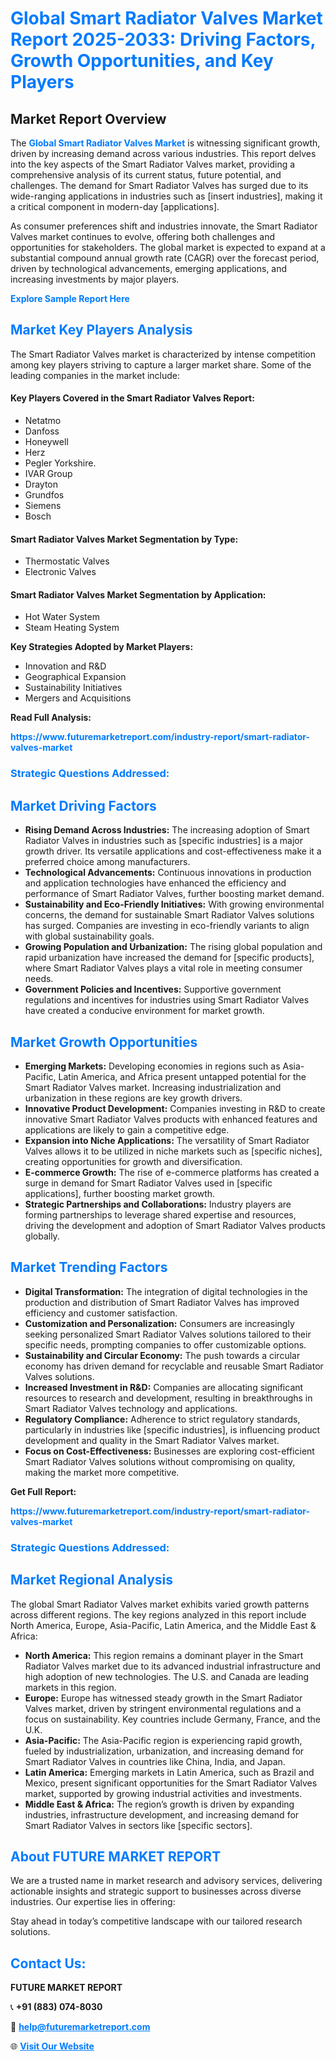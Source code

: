 <h1 style="color: #007BFF;">Global Smart Radiator Valves Market Report 2025-2033: Driving Factors, Growth Opportunities, and Key Players</h1>

<section id="overview">
<h2>Market Report Overview</h2>
<p>The <a href="https://www.futuremarketreport.com/industry-report/smart-radiator-valves-market" style="color: #007BFF; text-decoration: none;"><strong>Global Smart Radiator Valves Market</strong></a> is witnessing significant growth, driven by increasing demand across various industries. This report delves into the key aspects of the Smart Radiator Valves market, providing a comprehensive analysis of its current status, future potential, and challenges. The demand for Smart Radiator Valves has surged due to its wide-ranging applications in industries such as [insert industries], making it a critical component in modern-day [applications].</p>
<p>As consumer preferences shift and industries innovate, the Smart Radiator Valves market continues to evolve, offering both challenges and opportunities for stakeholders. The global market is expected to expand at a substantial compound annual growth rate (CAGR) over the forecast period, driven by technological advancements, emerging applications, and increasing investments by major players.</p>
</section>

<section id="overview">
<p><a href="https://www.futuremarketreport.com/request-sample/reportId=58408" style="color: #007BFF; text-decoration: none;"><strong>Explore Sample Report Here</strong></a></p>
</section>

<section id="key-players">
<h2 style="color: #007BFF;">Market Key Players Analysis</h2>
<p>The Smart Radiator Valves market is characterized by intense competition among key players striving to capture a larger market share. Some of the leading companies in the market include:</p>
<h4>Key Players Covered in the Smart Radiator Valves Report:</h4>
<ul><li>Netatmo</li><li>Danfoss</li><li>Honeywell</li><li>Herz</li><li>Pegler Yorkshire.</li><li>IVAR Group</li><li>Drayton</li><li>Grundfos</li><li>Siemens</li><li>Bosch</li></ul>
<h4>Smart Radiator Valves Market Segmentation by Type:</h4>
<ul><li>Thermostatic Valves</li><li>Electronic Valves</li></ul>

<h4>Smart Radiator Valves Market Segmentation by Application:</h4>
<ul><li>Hot Water System</li><li>Steam Heating System</li></ul>
<p><strong>Key Strategies Adopted by Market Players:</strong></p>
<ul>
<li>Innovation and R&D</li>
<li>Geographical Expansion</li>
<li>Sustainability Initiatives</li>
<li>Mergers and Acquisitions</li>
</ul>
</section>

<section>
<p><strong>Read Full Analysis: </strong></p><a href="https://www.futuremarketreport.com/industry-report/smart-radiator-valves-market" style="color: #007BFF; text-decoration: none;"><strong>https://www.futuremarketreport.com/industry-report/smart-radiator-valves-market</strong></a>
<h3 style="color: #007BFF;">Strategic Questions Addressed:</h3>
</section>

<section id="driving-factors">
<h2 style="color: #007BFF;">Market Driving Factors</h2>
<ul>
<li><strong>Rising Demand Across Industries:</strong> The increasing adoption of Smart Radiator Valves in industries such as [specific industries] is a major growth driver. Its versatile applications and cost-effectiveness make it a preferred choice among manufacturers.</li>
<li><strong>Technological Advancements:</strong> Continuous innovations in production and application technologies have enhanced the efficiency and performance of Smart Radiator Valves, further boosting market demand.</li>
<li><strong>Sustainability and Eco-Friendly Initiatives:</strong> With growing environmental concerns, the demand for sustainable Smart Radiator Valves solutions has surged. Companies are investing in eco-friendly variants to align with global sustainability goals.</li>
<li><strong>Growing Population and Urbanization:</strong> The rising global population and rapid urbanization have increased the demand for [specific products], where Smart Radiator Valves plays a vital role in meeting consumer needs.</li>
<li><strong>Government Policies and Incentives:</strong> Supportive government regulations and incentives for industries using Smart Radiator Valves have created a conducive environment for market growth.</li>
</ul>
</section>

<section id="growth-opportunities">
<h2 style="color: #007BFF;">Market Growth Opportunities</h2>
<ul>
<li><strong>Emerging Markets:</strong> Developing economies in regions such as Asia-Pacific, Latin America, and Africa present untapped potential for the Smart Radiator Valves market. Increasing industrialization and urbanization in these regions are key growth drivers.</li>
<li><strong>Innovative Product Development:</strong> Companies investing in R&D to create innovative Smart Radiator Valves products with enhanced features and applications are likely to gain a competitive edge.</li>
<li><strong>Expansion into Niche Applications:</strong> The versatility of Smart Radiator Valves allows it to be utilized in niche markets such as [specific niches], creating opportunities for growth and diversification.</li>
<li><strong>E-commerce Growth:</strong> The rise of e-commerce platforms has created a surge in demand for Smart Radiator Valves used in [specific applications], further boosting market growth.</li>
<li><strong>Strategic Partnerships and Collaborations:</strong> Industry players are forming partnerships to leverage shared expertise and resources, driving the development and adoption of Smart Radiator Valves products globally.</li>
</ul>
</section>

<section id="trending-factors">
<h2 style="color: #007BFF;">Market Trending Factors</h2>
<ul>
<li><strong>Digital Transformation:</strong> The integration of digital technologies in the production and distribution of Smart Radiator Valves has improved efficiency and customer satisfaction.</li>
<li><strong>Customization and Personalization:</strong> Consumers are increasingly seeking personalized Smart Radiator Valves solutions tailored to their specific needs, prompting companies to offer customizable options.</li>
<li><strong>Sustainability and Circular Economy:</strong> The push towards a circular economy has driven demand for recyclable and reusable Smart Radiator Valves solutions.</li>
<li><strong>Increased Investment in R&D:</strong> Companies are allocating significant resources to research and development, resulting in breakthroughs in Smart Radiator Valves technology and applications.</li>
<li><strong>Regulatory Compliance:</strong> Adherence to strict regulatory standards, particularly in industries like [specific industries], is influencing product development and quality in the Smart Radiator Valves market.</li>
<li><strong>Focus on Cost-Effectiveness:</strong> Businesses are exploring cost-efficient Smart Radiator Valves solutions without compromising on quality, making the market more competitive.</li>
</ul>
</section>

<section>
<p><strong>Get Full Report: </strong></p><a href="https://www.futuremarketreport.com/industry-report/smart-radiator-valves-market" style="color: #007BFF; text-decoration: none;"><strong>https://www.futuremarketreport.com/industry-report/smart-radiator-valves-market</strong></a>
<h3 style="color: #007BFF;">Strategic Questions Addressed:</h3>
</section>


<section id="regional-analysis">
<h2 style="color: #007BFF;">Market Regional Analysis</h2>
<p>The global Smart Radiator Valves market exhibits varied growth patterns across different regions. The key regions analyzed in this report include North America, Europe, Asia-Pacific, Latin America, and the Middle East & Africa:</p>
<ul>
<li><strong>North America:</strong> This region remains a dominant player in the Smart Radiator Valves market due to its advanced industrial infrastructure and high adoption of new technologies. The U.S. and Canada are leading markets in this region.</li>
<li><strong>Europe:</strong> Europe has witnessed steady growth in the Smart Radiator Valves market, driven by stringent environmental regulations and a focus on sustainability. Key countries include Germany, France, and the U.K.</li>
<li><strong>Asia-Pacific:</strong> The Asia-Pacific region is experiencing rapid growth, fueled by industrialization, urbanization, and increasing demand for Smart Radiator Valves in countries like China, India, and Japan.</li>
<li><strong>Latin America:</strong> Emerging markets in Latin America, such as Brazil and Mexico, present significant opportunities for the Smart Radiator Valves market, supported by growing industrial activities and investments.</li>
<li><strong>Middle East & Africa:</strong> The region’s growth is driven by expanding industries, infrastructure development, and increasing demand for Smart Radiator Valves in sectors like [specific sectors].</li>
</ul>
</section>

<footer>
<h2 style="color: #007BFF;">About FUTURE MARKET REPORT</h2>
<p>We are a trusted name in market research and advisory services, delivering actionable insights and strategic support to businesses across diverse industries. Our expertise lies in offering:</p>

<p>Stay ahead in today’s competitive landscape with our tailored research solutions.</p>

<h2 style="color: #007BFF;">Contact Us:</h2>
<p><strong>FUTURE MARKET REPORT</strong></p>
<p>📞 <strong>+91 (883) 074-8030</strong></p>
<p>📧 <strong><a href="mailto:help@futuremarketreport.com" style="color: #007BFF;">help@futuremarketreport.com</a></strong></p>
<p>🌐 <strong><a href="https://www.futuremarketreport.com/" style="color: #007BFF;">Visit Our Website</a></strong></p>
</footer>